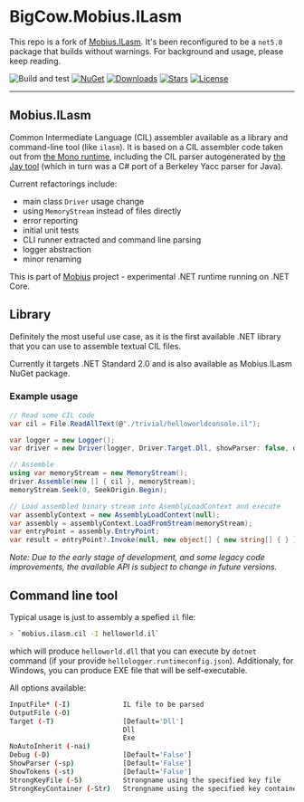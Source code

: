 # BigCow.Mobius.ILasm

This repo is a fork of [Mobius.ILasm](https://github.com/kkokosa/Mobius.ILasm). It's been reconfigured to be a `net5.0` package that builds without warnings. For background and usage, please keep reading.

![Build and test](https://github.com/stephen-riley/Mobius.ILasm/workflows/Build/badge.svg)
[![NuGet](https://img.shields.io/nuget/v/Mobius.ILasm)](https://www.nuget.org/packages/BigCow.Mobius.ILasm)
[![Downloads](https://img.shields.io/nuget/dt/BigCow.Mobius.ILasm)](https://www.nuget.org/packages/BigCow.Mobius.ILasm/)
[![Stars](https://img.shields.io/github/stars/stephen-riley/Mobius.ILasm)](https://github.com/stephen-riley/Mobius.ILasm/stargazers)
[![License](https://img.shields.io/badge/license-MIT-blue.svg)](LICENSE.md)

---

## Mobius.ILasm

Common Intermediate Language (CIL) assembler available as a library and command-line tool (like `ilasm`). It is based on a CIL assembler code taken out from [the Mono runtime](https://github.com/mono/mono), including the CIL parser autogenerated by [the Jay tool](https://github.com/mono/mono/tree/main/mcs/jay) (which in turn was a C# port of a Berkeley Yacc parser for Java).

Current refactorings include:

-   main class `Driver` usage change
-   using `MemoryStream` instead of files directly
-   error reporting
-   initial unit tests
-   CLI runner extracted and command line parsing
-   logger abstraction
-   minor renaming

This is part of [Mobius](https://tooslowexception.com/mobius-net-runtime-running-on-net-core/) project - experimental .NET runtime running on .NET Core.

## Library

Definitely the most useful use case, as it is the first available .NET library that you can use to assemble textual CIL files.

Currently it targets .NET Standard 2.0 and is also available as Mobius.ILasm NuGet package.

### Example usage

```cs
// Read some CIL code
var cil = File.ReadAllText(@"./trivial/helloworldconsole.il");

var logger = new Logger();
var driver = new Driver(logger, Driver.Target.Dll, showParser: false, debuggingInfo: false, showTokens: false);

// Assemble
using var memoryStream = new MemoryStream();
driver.Assemble(new [] { cil }, memoryStream);
memoryStream.Seek(0, SeekOrigin.Begin);

// Load assembled binary stream into AsemblyLoadContext and execute
var assemblyContext = new AssemblyLoadContext(null);
var assembly = assemblyContext.LoadFromStream(memoryStream);
var entryPoint = assembly.EntryPoint;
var result = entryPoint?.Invoke(null, new object[] { new string[] { } });
```

_Note: Due to the early stage of development, and some legacy code improvements, the available API is subject to change in future versions._

## Command line tool

Typical usage is just to assembly a spefied `il` file:

```bash
> `mobius.ilasm.cil -I helloworld.il`
```

which will produce `helloworld.dll` that you can execute by `dotnet` command (if your provide `hellologger.runtimeconfig.json`). Additionaly, for Windows, you can produce EXE file that will be self-executable.

All options available:

```bash
InputFile* (-I)             IL file to be parsed
OutputFile (-O)
Target (-T)                 [Default='Dll']
                            Dll
                            Exe
NoAutoInherit (-nai)
Debug (-D)                  [Default='False']
ShowParser (-sp)            [Default='False']
ShowTokens (-st)            [Default='False']
StrongKeyFile (-S)          Strongname using the specified key file
StrongKeyContainer (-Str)   Strongname using the specified key container
```
